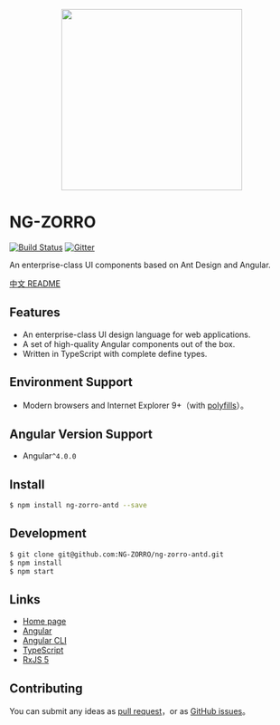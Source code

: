 <p align="center">
  <a href="http://ng.ant.design">
    <img width="320" src="https://ng.ant.design/assets/img/zorro.svg">
  </a>
</p>

# NG-ZORRO
[![Build Status](https://travis-ci.org/NG-ZORRO/ng-zorro-antd.svg?branch=master)](https://travis-ci.org/NG-ZORRO/ng-zorro-antd)
[![Gitter](https://badges.gitter.im/ng-zorro/ng-zorro-antd.svg)](https://gitter.im/ng-zorro/ng-zorro-antd?utm_source=badge&utm_medium=badge&utm_campaign=pr-badge)

An enterprise-class UI components based on Ant Design and Angular.

[中文 README](README-zh_CN.md)


## Features

- An enterprise-class UI design language for web applications.
- A set of high-quality Angular components out of the box.
- Written in TypeScript with complete define types.

## Environment Support

* Modern browsers and Internet Explorer 9+（with [polyfills](https://angular.cn/guide/browser-support)）。

## Angular Version Support

* Angular`^4.0.0`


## Install

```bash
$ npm install ng-zorro-antd --save
```

## Development

```bash
$ git clone git@github.com:NG-ZORRO/ng-zorro-antd.git
$ npm install
$ npm start
```


## Links

- [Home page](http://ng.ant.design)
- [Angular](https://angular.io/)
- [Angular CLI](https://cli.angular.io/)
- [TypeScript](https://www.typescriptlang.org/)
- [RxJS 5](https://github.com/ReactiveX/rxjs)


## Contributing

You can submit any ideas as [pull request](https://github.com/NG-ZORRO/ng-zorro-antd/pulls)，or as [GitHub issues](https://github.com/NG-ZORRO/ng-zorro-antd/issues)。
